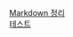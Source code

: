 [Markdown 정리](https://github.com/kongom2/kongom2/blob/main/tech/Markdown.md)<br/>
[테스트](https://github.com/kongom2/kongom2/blob/main/tech/Markdown.md)<br/>
